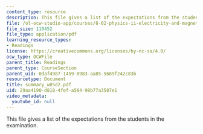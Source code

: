 ```yaml
---
content_type: resource
description: This file gives a list of the expectations from the students in the examination.
file: /ol-ocw-studio-app/courses/8-02-physics-ii-electricity-and-magnetism-spring-2007/29aa4190d8184fefa56498b77a3507e1_summary_w05d2.pdf
file_size: 110452
file_type: application/pdf
learning_resource_types:
- Readings
license: https://creativecommons.org/licenses/by-nc-sa/4.0/
ocw_type: OCWFile
parent_title: Readings
parent_type: CourseSection
parent_uid: 0daf4987-1459-8983-aa85-5689f242c83b
resourcetype: Document
title: summary_w05d2.pdf
uid: 29aa4190-d818-4fef-a564-98b77a3507e1
video_metadata:
  youtube_id: null
---
```

This file gives a list of the expectations from the students in the examination.